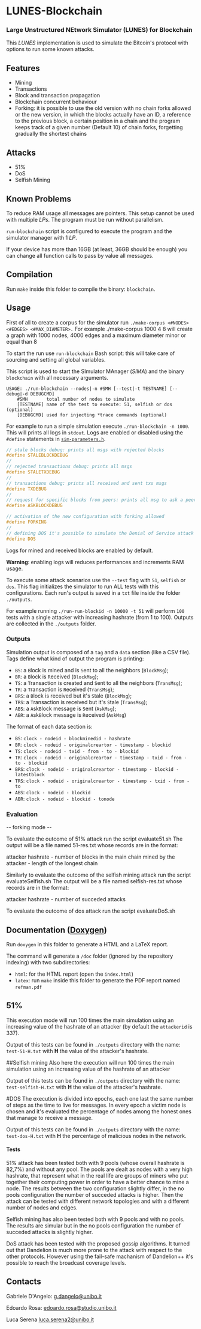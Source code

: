 # LUNES-Blockchain

### Large Unstructured NEtwork Simulator (LUNES) for Blockchain

This _LUNES_ implementation is used to simulate the Bitcoin's protocol with options to run some known attacks.

## Features

- Mining
- Transactions
- Block and transaction propagation
- Blockchain concurrent behaviour
- Forking: it is possible to use the old version with no chain forks allowed or the new version, in which the blocks actually have an ID, a reference to the previous block, a certain position in a chain and the program keeps track of a given number (Default 10) of chain forks, forgetting gradually the shortest chains

## Attacks

- 51%
- DoS
- Selfish Mining

## Known Problems

To reduce RAM usage all messages are pointers. This setup cannot be used with multiple _LPs_. The program must be run without parallelism.

`run-blockchain` script is configured to execute the program and the simulator manager with 1 _LP_.

If your device has more than 16GB (at least, 36GB should be enough) you can change all function calls to pass by value all messages.

## Compilation

Run `make` inside this folder to compile the binary: `blockchain`.

## Usage

First of all to create a corpus for the simulator run `./make-corpus <#NODES> <#EDGES> <#MAX_DIAMETER>.` 
For example  ./make-corpus 1000 4 8 will create a graph with 1000 nodes, 4000 edges and a maximum diameter minor or equal than 8

To start the run use `run-blockchain` Bash script: this will take care of sourcing and setting all global variables.

This script is used to start the SImulator MAnager (_SIMA_) and the binary `blockchain` with all necessary arguments.

```
USAGE: ./run-blockchain --nodes|-n #SMH [--test|-t TESTNAME] [--debug|-d DEBUGCMD]
	#SMH	   total number of nodes to simulate
	[TESTNAME] name of the test to execute: 51, selfish or dos (optional)
	[DEBUGCMD] used for injecting *trace commands (optional)
```

For example to run a simple simulation execute `./run-blockchain -n 1000`. This will prints all logs in `stdout`. Logs are enabled or disabled using the `#define` statements in [`sim-parameters.h`](./sim-parameters.h).

```c
// stale blocks debug: prints all msgs with rejected blocks
#define STALEBLOCKDEBUG
//
// rejected transactions debug: prints all msgs
#define STALETXDEBUG
//
// transactions debug: prints all received and sent txs msgs
#define TXDEBUG
//
// request for specific blocks from peers: prints all msg to ask a peer for a specific block
#define ASKBLOCKDEBUG

// activation of the new configuration with forking allowed
#define FORKING
//
// defining DOS it's possible to simulate the Denial of Service attack
#define DOS
```

Logs for mined and received blocks are enabled by default.

**Warning**: enabling logs will reduces performances and increments RAM usage.

To execute some attack scenarios use the `--test` flag with `51`, `selfish` or `dos`. This flag initializes the simulator to run ALL tests with this configurations. Each run's output is saved in a `txt` file inside the folder `./outputs`.

For example running `./run-run-blockid -n 10000 -t 51` will perform `100` tests with a single attacker with increasing hashrate (from 1 to 100). Outputs are collected in the `./outputs` folder.

### Outputs

Simulation output is composed of a `tag` and a `data` section (like a CSV file). Tags define what kind of output the program is printing:

- `BS`: a `B`lock is mined and is `S`ent to all the neighbors (`BlockMsg`);
- `BR`: a `B`lock is `R`eceived (`BlockMsg`);
- `TS`: a `T`ransaction is created and `S`ent to all the neighbors (`TransMsg`);
- `TR`: a `T`ransaction is `R`eceived (`TransMsg`);
- `BRS`: a `B`lock is received but it's `S`tale (`BlockMsg`);
- `TRS`: a `T`ransaction is received but it's `S`tale (`TransMsg`);
- `ABS`: a `A`sk`B`lock message is `S`ent (`AskMsg`);
- `ABR`: a `A`sk`B`lock message is `R`eceived (`AskMsg`)

The format of each data section is:

- `BS`: `clock - nodeid - blockminedid - hashrate`
- `BR`: `clock - nodeid - originalcreartor - timestamp - blockid`
- `TS`: `clock - nodeid - txid - from - to - blockid`
- `TR`: `clock - nodeid - originalcreartor - timestamp - txid - from - to - blockid`
- `BRS`: `clock - nodeid - originalcreartor - timestamp - blockid - latestblock`
- `TRS`: `clock - nodeid - originalcreartor - timestamp - txid - from - to`
- `ABS`: `clock - nodeid - blockid`
- `ABR`: `clock - nodeid - blockid - tonode`


### Evaluation 

-- forking mode --

To evaluate the outcome of 51% attack run the script evaluate51.sh
The output will be a file named 51-res.txt whose records are in the format:

attacker hashrate - number of blocks in the main chain mined by the attacker -  length of the longest chain


Similarly to evaluate the outcome of the selfish mining attack run the script evaluateSelfish.sh
The output will be a file named selfish-res.txt whose records are in the format:

attacker hashrate - number of succeded attacks

To evaluate the outcome of dos attack run the script evaluateDoS.sh


## Documentation ([Doxygen](https://github.com/doxygen/doxygen))

Run `doxygen` in this folder to generate a HTML and a LaTeX report.

The command will generate a `/doc` folder (ignored by the repository indexing) with two subdirectories:

- `html`: for the HTML report (open the `index.html`)
- `latex`: run `make` inside this folder to generate the PDF report named `refman.pdf`

## 51%

This execution mode will run 100 times the main simulation using an increasing value of the hashrate of an attacker (by default the `attackerid` is 337).
 
Output of this tests can be found in `./outputs` directory with the name: `test-51-H.txt` with **H** the value of the attacker's hashrate.

##Selfish mining
Also here the execution will run 100 times the main simulation using an increasing value of the hashrate of an attacker

Output of this tests can be found in `./outputs` directory with the name: `test-selfish-H.txt` with **H** the value of the attacker's hashrate.

#DOS
The execution is divided into epochs, each one last the same number of steps as the time to live for messages. In every epoch a victim node is chosen and it's evaluated the percentage of nodes among the honest ones that manage to receive a message. 

Output of this tests can be found in `./outputs` directory with the name: `test-dos-H.txt` with **H** the percentage of malicious nodes in the network.

#### Tests

51% attack has been tested both with 9 pools (whose overall hashrate is 82,7%) and without any pool. The pools are dealt as nodes with a very high hashrate, that represent what in the real life are groups of miners who put together their computing power in order to have a better chance to mine a node. The results between the two configuration slightly differ, in the no pools configuration the number of succeded attacks is higher. Then the attack can be tested with different network topologies and with a different number of nodes and edges.

Selfish mining has also been tested both with 9 pools and with no pools. The results are simular but in the no pools configuration the number of succeded attacks is slightly higher.

DoS attack has been tested with the proposed gossip algorithms. It turned out that Dandelion is much more prone to the attack with respect to the other protocols. However using the fail-safe machanism of Dandelion++ it's possible to reach the broadcast coverage levels.

## Contacts

Gabriele D'Angelo: <g.dangelo@unibo.it>

Edoardo Rosa: <edoardo.rosa@studio.unibo.it>

Luca Serena <luca.serena2@unibo.it>
